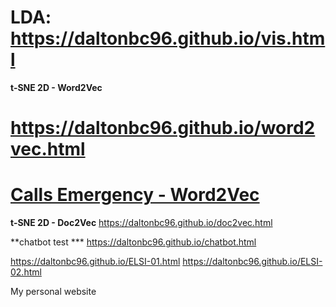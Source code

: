 # LDA: https://daltonbc96.github.io/vis.html

**t-SNE 2D - Word2Vec**
# https://daltonbc96.github.io/word2vec.html

# [Calls Emergency - Word2Vec ](http://projector.tensorflow.org/?config=https://gist.githubusercontent.com/daltonbc96/9da1ec1e9a9afdcedd0c3661ebbf9f19/raw/23aab5a8d65fdeccec5f1a8457fbe7443231f9e6/emergencyWords.JSON)
**t-SNE 2D - Doc2Vec**
https://daltonbc96.github.io/doc2vec.html

**chatbot test ***
https://daltonbc96.github.io/chatbot.html


https://daltonbc96.github.io/ELSI-01.html
https://daltonbc96.github.io/ELSI-02.html

My personal website
